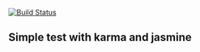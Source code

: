 [![Build Status](https://travis-ci.org/antonio-pierro/karma-test.svg?branch=travis)](https://travis-ci.org/antonio-pierro/karma-test)

## Simple test with karma and jasmine
